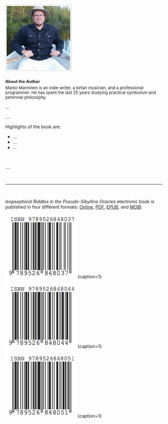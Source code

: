 <h1 id="backcover"></h1>

<br/>&nbsp;
<br/>&nbsp;

<div class="author">

<img src="/media/marko.jpg" width="200" style="border:1px solid #CCC; padding: 3px;"/>

<p style="font-size: 92%;"><b style="display: inline-block; padding: 10px 0 5px 0">About the Author</b><br/>Marko Manninen is an indie writer, a kirtan musician, and a professional programmer. He has spent the last 25 years studying practical symbolism and perennial philosophy.</p>

</div>

<div style="padding: 0 0 0 25px; right: 25px; position: relative;">

<p>
...
</p>

<p>
<i>...</i>.
</p>

<p>Highlights of the book are:</p>

<ul>
<li style="list-style: square;">...</li>
<li style="list-style: square;">...</li>
<li style="list-style: square;">...</li>
</ul>

<br/>

<p>
<i>...</i>.
</p>

</div>

<br/>

<hr style="width:98%"/>

<br/>

*Isopsephical Riddles in the Pseudo-Sibylline Oracles* electronic book is published in four different formats: [Online](http://riddles.flowerofliferesearch.com/), [PDF](http://www.gitbook.com/download/pdf/book/markomanninen/isopsephical-riddles-pseudo-sibylline-oracles), [EPUB](http://www.gitbook.com/download/epub/book/markomanninen/isopsephical-riddles-pseudo-sibylline-oracles), and [MOBI](http://www.gitbook.com/download/mobi/book/markomanninen/isopsephical-riddles-pseudo-sibylline-oracles)

![PDF](/media/978-952-68480-3-7/isbn.png){caption=1}

![EPUB](/media/978-952-68480-4-4/isbn.png){caption=1}

![MOBI](/media/978-952-68480-5-1/isbn.png){caption=1}
